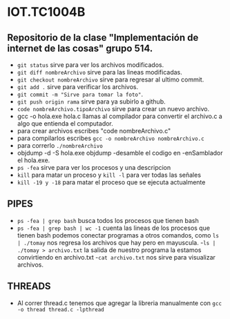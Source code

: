    # IOT.TC1004B

## Repositorio de la clase "Implementación de internet de las cosas" grupo 514.
- `git status` sirve para ver los archivos modificados.
- `git diff nombreArchivo` sirve para las lineas modificadas.
- `git checkout nombreArchivo` sirve para regresar al ultimo commit.
- `git add .` sirve para verificar los archivos.
- `git commit -m "Sirve para tomar la foto"`.
- `git push origin rama` sirve para ya subirlo a github.
- `code nombreArchivo.tipoArchivo` sirve para crear un nuevo archivo.
- gcc -o hola.exe hola.c llamas al compilador para convertir el archivo.c a algo que entienda el computador.
- para crear archivos escribes "code nombreArchivo.c"
- para compilarlos escribes `gcc -o nombreArchivo nombreArchivo.c`
- para correrlo `./nombreArchivo `
- objdump -d -S hola.exe objdump -desamble el codigo en -enSamblador el hola.exe.
- `ps -fea` sirve para ver los procesos y una descripcion
- `kill` para matar un proceso y `kill -l` para ver todas las señales
- `kill -19 y -18` para matar el proceso que se ejecuta actualmente
## PIPES
- `ps -fea | grep bash` busca todos los procesos que tienen bash
- `ps -fea | grep bash | wc -1` cuenta las lineas de los procesos que tienen bash
podemos conectar programas a otros comandos, como `ls | ./tomay` nos regresa los archivos que hay pero en mayuscula.
-`ls | ./tomay > archivo.txt` la salida de nuestro programa la estamos convirtiendo en archivo.txt
-`cat archivo.txt` nos sirve para visualizar archivos.
## THREADS
- Al correr thread.c tenemos que agregar la libreria manualmente con `gcc -o thread thread.c -lpthread`
